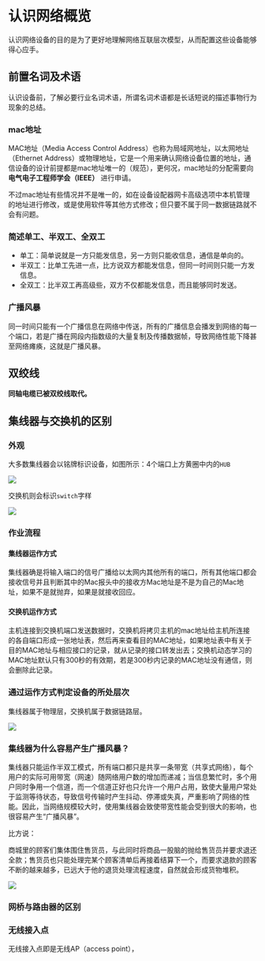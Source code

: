 # 认识网络概览

认识网络设备的目的是为了更好地理解网络互联层次模型，从而配置这些设备能够得心应手。

## 前置名词及术语

认识设备前，了解必要行业名词术语，所谓名词术语都是长话短说的描述事物行为现象的总结。

### mac地址

MAC地址（Media Access Control Address）也称为局域网地址，以太网地址（Ethernet Address）或物理地址，它是一个用来确认网络设备位置的地址，通信设备的设计前提都是mac地址唯一的（规范），更何况，mac地址的分配需要向 **电气电子工程师学会（IEEE）** 进行申请。

不过mac地址有些情况并不是唯一的，如在设备设配器网卡高级选项中本机管理的地址进行修改，或是使用软件等其他方式修改；但只要不属于同一数据链路就不会有问题。


### 简述单工、半双工、全双工

* 单工：简单说就是一方只能发信息，另一方则只能收信息，通信是单向的。
* 半双工：比单工先进一点，比方说双方都能发信息，但同一时间则只能一方发信息。
* 全双工：比半双工再高级些，双方不仅都能发信息，而且能够同时发送。

### 广播风暴

同一时间只能有一个广播信息在网络中传送，所有的广播信息会播发到网络的每一个端口，若是广播在网段内指数级的大量复制及传播数据帧，导致网络性能下降甚至网络瘫痪，这就是广播风暴。

## 双绞线

**同轴电缆已被双绞线取代。**



## 集线器与交换机的区别

### 外观

大多数集线器会以铭牌标识设备，如图所示：4个端口上方黄圈中内的`HUB`

![](https://i.postimg.cc/xT6yJBT6/Snipaste-2019-07-24-20-35-15.png)

交换机则会标识`switch`字样

![](https://i.postimg.cc/SKwKxB12/Snipaste-2019-07-24-21-18-36.png)

### 作业流程

#### 集线器运作方式

集线器确是将输入端口的信号广播给以太网内其他所有的端口，所有其他端口都会接收信号并且判断其中的Mac报头中的接收方Mac地址是不是为自己的Mac地址，如果不是就抛弃，如果是就接收回应。

#### 交换机运作方式

主机连接到交换机端口发送数据时，交换机将拷贝主机的mac地址给主机所连接的各自端口形成一张地址表，然后再来查看目的MAC地址，如果地址表中有关于目的MAC地址与相应接口的记录，就从记录的接口转发出去；交换机动态学习的MAC地址默认只有300秒的有效期，若是300秒内记录的MAC地址没有通信，则会删除此记录。



### 通过运作方式判定设备的所处层次

集线器属于物理层，交换机属于数据链路层。

![](https://i.postimg.cc/q7hphbM7/Snipaste-2019-07-25-14-15-47.png)


### 集线器为什么容易产生广播风暴？

集线器只能运作半双工模式，所有端口都只是共享一条带宽（共享式网络），每个用户的实际可用带宽（网速）随网络用户数的增加而递减；当信息繁忙时，多个用户同时争用一个信道，而一个信道正好也只允许一个用户占用，致使大量用户常处于监测等待状态，导致信号传输时产生抖动、停滞或失真，严重影响了网络的性能。因此，当网络规模较大时，使用集线器会致使带宽性能会受到很大的影响，也很容易产生“广播风暴”。

比方说：

商城里的顾客们集体围住售货员，与此同时将商品一股脑的抛给售货员并要求退还全款；售货员也只能处理完某个顾客清单后再接着结算下一个，而要求退款的顾客不断的越来越多，已远大于他的退货处理流程速度，自然就会形成货物堆积。

![](https://i.postimg.cc/9fLggNC0/Snipaste-2019-07-25-22-13-10.png)




### 网桥与路由器的区别



### 无线接入点

无线接入点即是无线AP（access point），

![]()
